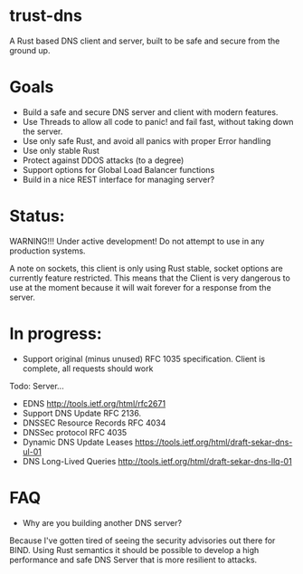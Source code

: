 # trust-dns
A Rust based DNS client and server, built to be safe and secure from the
ground up.

# Goals

- Build a safe and secure DNS server and client with modern features.
- Use Threads to allow all code to panic! and fail fast, without taking down
the server.
- Use only safe Rust, and avoid all panics with proper Error handling
- Use only stable Rust
- Protect against DDOS attacks (to a degree)
- Support options for Global Load Balancer functions
- Build in a nice REST interface for managing server?

# Status:

WARNING!!! Under active development! Do not attempt to use in any production systems.

A note on sockets, this client is only using Rust stable, socket options are
currently feature restricted. This means that the Client is very dangerous to use
at the moment because it will wait forever for a response from the server. 

# In progress:

- Support original (minus unused) RFC 1035 specification.
Client is complete, all requests should work

Todo: Server...

- EDNS http://tools.ietf.org/html/rfc2671
- Support DNS Update RFC 2136.
- DNSSEC Resource Records RFC 4034
- DNSSec protocol RFC 4035
- Dynamic DNS Update Leases https://tools.ietf.org/html/draft-sekar-dns-ul-01
- DNS Long-Lived Queries http://tools.ietf.org/html/draft-sekar-dns-llq-01

# FAQ

- Why are you building another DNS server?

Because I've gotten tired of seeing the security advisories out there for BIND.
Using Rust semantics it should be possible to develop a high performance and
safe DNS Server that is more resilient to attacks.

